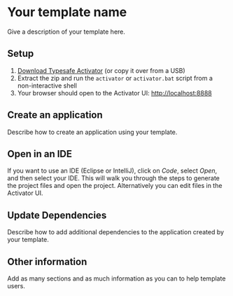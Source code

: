 Your template name
==================

Give a description of your template here.


Setup
-----

1. [Download Typesafe Activator](http://typesafe.com/platform/getstarted) (or copy it over from a USB)
2. Extract the zip and run the `activator` or `activator.bat` script from a non-interactive shell
3. Your browser should open to the Activator UI: [http://localhost:8888](http://localhost:8888)


Create an application
---------------------

Describe how to create an application using your template.


Open in an IDE
--------------

If you want to use an IDE (Eclipse or IntelliJ), click on *Code*, select *Open*, and then select your IDE.  This will walk you through the steps to generate the project files and open the project.  Alternatively you can edit files in the Activator UI.


Update Dependencies
-------------------

Describe how to add additional dependencies to the application created by your template.


Other information
-----------------

Add as many sections and as much information as you can to help template users.